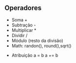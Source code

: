 ## Operadores

- Soma +
- Subtração -
- Multiplicar *
- Dividir /
- Módulo (resto da divisão)
- Math: randon(), round(),sqrt()


* Atribuição
a = b
a += b



